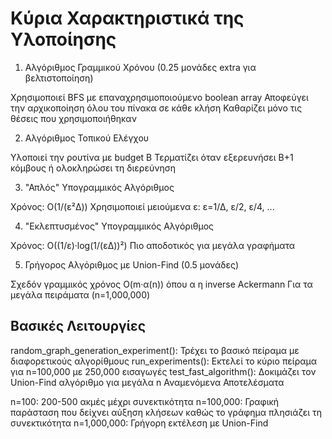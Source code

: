 # Κύρια Χαρακτηριστικά της Υλοποίησης
1. Αλγόριθμος Γραμμικού Χρόνου (0.25 μονάδες extra για βελτιστοποίηση)

Χρησιμοποιεί BFS με επαναχρησιμοποιούμενο boolean array
Αποφεύγει την αρχικοποίηση όλου του πίνακα σε κάθε κλήση
Καθαρίζει μόνο τις θέσεις που χρησιμοποιήθηκαν

2. Αλγόριθμος Τοπικού Ελέγχου

Υλοποιεί την ρουτίνα με budget B
Τερματίζει όταν εξερευνήσει B+1 κόμβους ή ολοκληρώσει τη διερεύνηση

3. "Απλός" Υπογραμμικός Αλγόριθμος

Χρόνος: O(1/(ε²Δ))
Χρησιμοποιεί μειούμενα ε: ε=1/Δ, ε/2, ε/4, ...

4. "Εκλεπτυσμένος" Υπογραμμικός Αλγόριθμος

Χρόνος: O((1/ε)·log(1/(εΔ))²)
Πιο αποδοτικός για μεγάλα γραφήματα

5. Γρήγορος Αλγόριθμος με Union-Find (0.5 μονάδες)

Σχεδόν γραμμικός χρόνος O(m·α(n)) όπου α η inverse Ackermann
Για τα μεγάλα πειράματα (n=1,000,000)

## Βασικές Λειτουργίες
random_graph_generation_experiment(): Τρέχει το βασικό πείραμα με διαφορετικούς αλγορίθμους
run_experiments(): Εκτελεί το κύριο πείραμα για n=100,000 με 250,000 εισαγωγές
test_fast_algorithm(): Δοκιμάζει τον Union-Find αλγόριθμο για μεγάλα n
Αναμενόμενα Αποτελέσματα

n=100: 200-500 ακμές μέχρι συνεκτικότητα
n=100,000: Γραφική παράσταση που δείχνει αύξηση κλήσεων καθώς το γράφημα πλησιάζει τη συνεκτικότητα
n=1,000,000: Γρήγορη εκτέλεση με Union-Find
